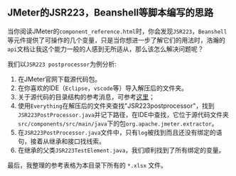 ## JMeter的JSR223，Beanshell等脚本编写的思路

当你阅读JMeter的`component_reference.html`时，你会发现`JSR223`，`Beanshell`等元件提供了可操作的几个变量，只是当你想进一步了解它们的用法时，浩瀚的`api`文档让我这个能力一般的人感到无所适从，那么该怎么解决问题呢？

我们以`JSR223 postprocessor`为例分析:

1. 在JMeter官网下载源代码包。
2. 在你喜欢的IDE（`Eclipse`，`vscode`等）导入解压后的文件夹。
3. 关于源代码的目录结构的参考消息，可参考[这里](https://blog.csdn.net/zuozewei/article/details/85042829)；
4. 使用`Everything`在解压后的文件夹查找"JSR223postprocessor"，找到`JSR223PostProcessor.java`并记下路径，在IDE中查找，它位于源代码文件夹`src/components/src/main/java`下的包`org.apache.jmeter.extractor`。
5. 在`JSR223PostProcessor.java`文件中，只有`log`被找到而且还没有绑定的语句，接着从继承和接口找线索。
6. 在继承的父类`JSR223TestElement.java`，我们顺利找到了所有绑定的变量。

最后，我整理的参考表格为本目录下所有的 `*.xlsx` 文件。
